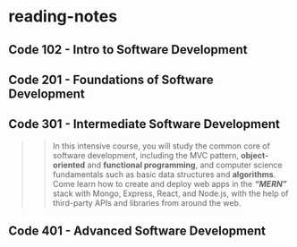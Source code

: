 # reading-notes

## Code 102 - Intro to Software Development
## Code 201 - Foundations of Software Development
## Code 301 - Intermediate Software Development
>> In this intensive course, you will study the common core of software development, including the MVC pattern, **object-oriented** and **functional programming**, and computer science fundamentals such as basic data structures and **algorithms**. Come learn how to create and deploy web apps in the ***“MERN”*** stack with Mongo, Express, React, and Node.js, with the help of third-party APIs and libraries from around the web.
## Code 401 - Advanced Software Development